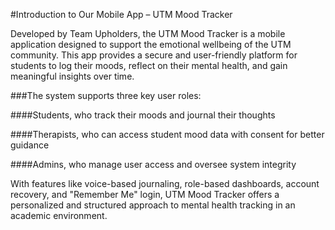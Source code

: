 #Introduction to Our Mobile App – UTM Mood Tracker

Developed by Team Upholders, the UTM Mood Tracker is a mobile application designed to support the emotional wellbeing of the UTM community. This app provides a secure and user-friendly platform for students to log their moods, reflect on their mental health, and gain meaningful insights over time.

###The system supports three key user roles:

####Students, who track their moods and journal their thoughts

####Therapists, who can access student mood data with consent for better guidance

####Admins, who manage user access and oversee system integrity

With features like voice-based journaling, role-based dashboards, account recovery, and "Remember Me" login, UTM Mood Tracker offers a personalized and structured approach to mental health tracking in an academic environment.
